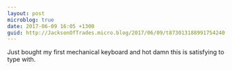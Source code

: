 ```yaml
---
layout: post
microblog: true
date: 2017-06-09 16:05 +1300
guid: http://JacksonOfTrades.micro.blog/2017/06/09/t873013188991754240.html
---
```

Just bought my first mechanical keyboard and hot damn this is satisfying to type with.
